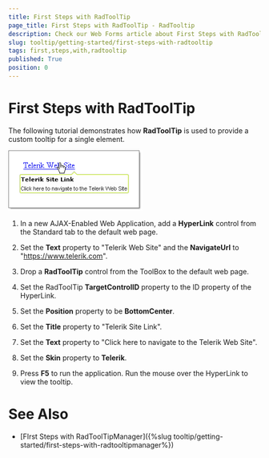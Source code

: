 ```yaml
---
title: First Steps with RadToolTip
page_title: First Steps with RadToolTip - RadTooltip
description: Check our Web Forms article about First Steps with RadToolTip.
slug: tooltip/getting-started/first-steps-with-radtooltip
tags: first,steps,with,radtooltip
published: True
position: 0
---
```


# First Steps with RadToolTip



The following tutorial demonstrates how **RadToolTip** is used to provide a custom tooltip for a single element.


![](images/tooltip-gettingstarted001.png)

1. In a new AJAX-Enabled Web Application, add a **HyperLink** control from the Standard tab to the default web page.

1. Set the **Text** property to "Telerik Web Site" and the **NavigateUrl** to "https://www.telerik.com".

1. Drop a **RadToolTip** control from the ToolBox to the default web page.

1. Set the RadToolTip **TargetControlID** property to the ID property of the HyperLink.

1. Set the **Position** property to be **BottomCenter**.

1. Set the **Title** property to "Telerik Site Link".

1. Set the **Text** property to "Click here to navigate to the Telerik Web Site".

1. Set the **Skin** property to **Telerik**.

1. Press **F5** to run the application. Run the mouse over the HyperLink to view the tooltip.

# See Also

 * [FIrst Steps with RadToolTipManager]({%slug tooltip/getting-started/first-steps-with-radtooltipmanager%})
